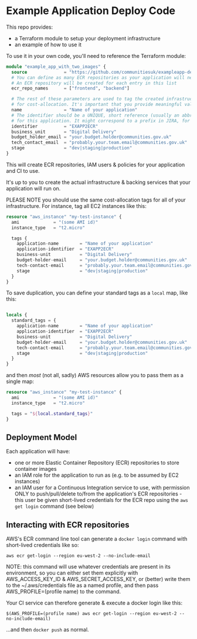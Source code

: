 # Example Application Deploy Code

This repo provides:
* a Terraform module to setup your deployment infrastructure
* an example of how to use it

To use it in your own code, you'll need to reference the Terraform module:

```terraform
module "example_app_with_two_images" {
  source              = "https://github.com/communitiesuk/exampleapp-deploy/modules/application_with_ecr"
  # You can define as many ECR repositories as your application will need.
  # An ECR repository will be created for each entry in this list
  ecr_repo_names      = ["frontend", "backend"]

  # The rest of these parameters are used to tag the created infrastructure
  # for cost-allocation. It's important that you provide meaningful values.
  name                = "Name of your application"
  # The identifier should be a UNIQUE, short reference (usually an abbreviation)
  # for this application. It might correspond to a prefix in JIRA, for example.
  identifier          = "EXAPP2ECR"
  business_unit       = "Digital Delivery"
  budget_holder_email = "your.budget.holder@communities.gov.uk"
  tech_contact_email  = "probably.your.team.email@communities.gov.uk"
  stage               = "dev|staging|production"
}
```

This will create ECR repositories, IAM users & policies for your application and
CI to use.

It's up to you to create the actual infrastructure & backing services
that your application will run on.

PLEASE NOTE you should use the same cost-allocation tags for all of your infrastructure. For instance, tag all EC2 instances like this:

```terraform
resource "aws_instance" "my-test-instance" {
  ami             = "(some AMI id)"
  instance_type   = "t2.micro"

  tags {
    application-name        = "Name of your application"
    application-identifier  = "EXAPP2ECR"
    business-unit           = "Digital Delivery"
    budget-holder-email     = "your.budget.holder@communities.gov.uk"
    tech-contact-email      = "probably.your.team.email@communities.gov.uk"
    stage                   = "dev|staging|production"
  }
}
```

To save duplication, you can define your standard tags as a `local` map, like this:
```terraform

locals {
  standard_tags = {
    application-name        = "Name of your application"
    application-identifier  = "EXAPP2ECR"
    business-unit           = "Digital Delivery"
    budget-holder-email     = "your.budget.holder@communities.gov.uk"
    tech-contact-email      = "probably.your.team.email@communities.gov.uk"
    stage                   = "dev|staging|production"
  }
}
```
and then _most_ (not all, sadly) AWS resources allow you to pass them as a single map:
```terraform
resource "aws_instance" "my-test-instance" {
  ami             = "(some AMI id)"
  instance_type   = "t2.micro"

  tags = "${local.standard_tags}"
}
```

## Deployment Model

Each application will have:
* one or more Elastic Container Repository (ECR) repositories to store container images
* an IAM role for the application to run as (e.g. to be assumed by EC2 instances)
* an IAM user for a Continuous Integration service to use, with permission ONLY to push/pull/delete to/from the application's ECR repositories - this user be given short-lived credentials for the ECR repo using the `aws get login` command (see below)


## Interacting with ECR repositories

AWS's ECR command line tool can generate a `docker login` command with short-lived credentials like so:
```
aws ecr get-login --region eu-west-2 --no-include-email
```
NOTE: this command will use whatever credentials are present in its environment, so you can either set them explicitly with AWS_ACCESS_KEY_ID & AWS_SECRET_ACCESS_KEY, or (better) write them to the ~/.aws/credentials file as a named profile, and then pass AWS_PROFILE=(profile name) to the command.

Your CI service can therefore generate & execute a docker login like this:
```
$(AWS_PROFILE=(profile name) aws ecr get-login --region eu-west-2 --no-include-email)
```
...and then `docker push` as normal.
